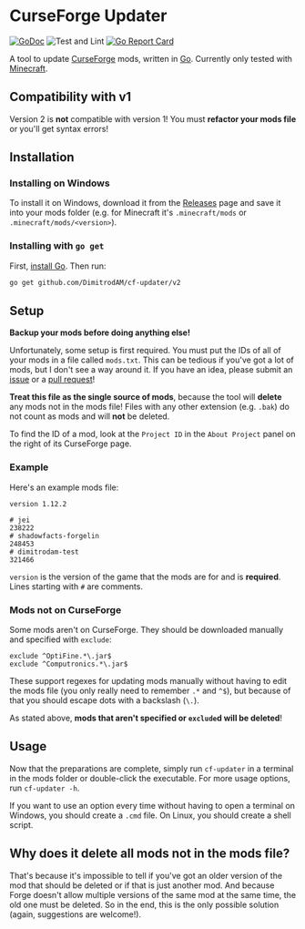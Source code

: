# CurseForge Updater

[![GoDoc](https://img.shields.io/badge/godoc-reference-blue.svg?style=flat)](https://pkg.go.dev/mod/github.com/DimitrodAM/cf-updater/v2)
![Test and Lint](https://github.com/DimitrodAM/cf-updater/workflows/Test%20and%20Lint/badge.svg)
[![Go Report Card](https://goreportcard.com/badge/github.com/DimitrodAM/cf-updater)](https://goreportcard.com/report/github.com/DimitrodAM/cf-updater)

A tool to update [CurseForge](https://www.curseforge.com) mods, written in [Go](https://golang.org). Currently only tested with [Minecraft](https://www.curseforge.com/minecraft/mc-mods).

## Compatibility with v1

Version 2 is **not** compatible with version 1! You must **refactor your mods file** or you'll get syntax errors!

## Installation

### Installing on Windows

To install it on Windows, download it from the [Releases](https://www.github.com/DimitrodAM/cf-updater/releases) page and save it into your mods folder (e.g. for Minecraft it's `.minecraft/mods` or `.minecraft/mods/<version>`).

### Installing with `go get`

First, [install Go](https://golang.org/doc/install).
Then run:

```sh
go get github.com/DimitrodAM/cf-updater/v2
```

## Setup

**Backup your mods before doing anything else!**

Unfortunately, some setup is first required. You must put the IDs of all of your mods in a file called `mods.txt`. This can be tedious if you've got a lot of mods, but I don't see a way around it. If you have an idea, please submit an [issue](https://www.github.com/DimitrodAM/cf-updater/issues) or a [pull request](https://www.github.com/DimitrodAM/cf-updater/pulls)!

**Treat this file as the single source of mods**, because the tool will **delete** any mods not in the mods file! Files with any other extension (e.g. `.bak`) do not count as mods and will **not** be deleted.

To find the ID of a mod, look at the `Project ID` in the `About Project` panel on the right of its CurseForge page.

### Example

Here's an example mods file:

```
version 1.12.2

# jei
238222
# shadowfacts-forgelin
248453
# dimitrodam-test
321466
```

`version` is the version of the game that the mods are for and is **required**. Lines starting with `#` are comments.

### Mods not on CurseForge

Some mods aren't on CurseForge. They should be downloaded manually and specified with `exclude`:

```
exclude ^OptiFine.*\.jar$
exclude ^Computronics.*\.jar$
```

These support regexes for updating mods manually without having to edit the mods file (you only really need to remember `.*` and `^$`), but because of that you should escape dots with a backslash (`\.`).

As stated above, **mods that aren't specified or `exclude`d will be deleted**!

## Usage

Now that the preparations are complete, simply run `cf-updater` in a terminal in the mods folder or double-click the executable. For more usage options, run `cf-updater -h`.

If you want to use an option every time without having to open a terminal on Windows, you should create a `.cmd` file. On Linux, you should create a shell script.

## Why does it delete all mods not in the mods file?

That's because it's impossible to tell if you've got an older version of the mod that should be deleted or if that is just another mod. And because Forge doesn't allow multiple versions of the same mod at the same time, the old one must be deleted. So in the end, this is the only possible solution (again, suggestions are welcome!).
